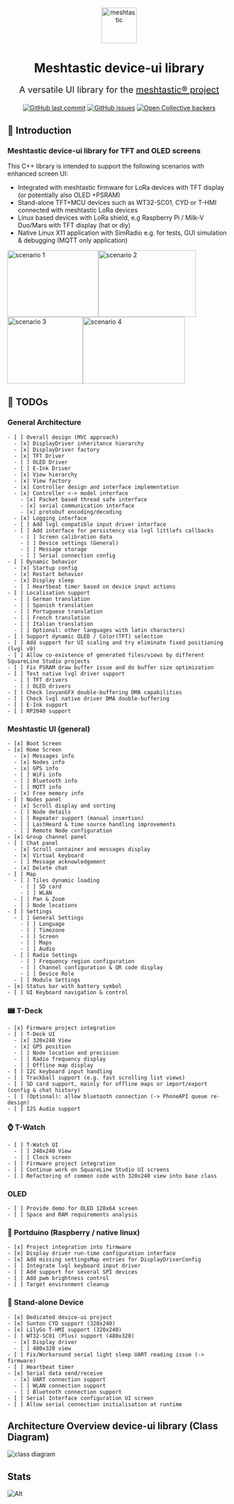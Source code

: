 #

<div align="center">

<img alt="meshtastic" src="https://avatars.githubusercontent.com/u/61627050?s=200&v=4" width="80" height="80">

  <h1 align="center"> Meshtastic device-ui library</h1>
  <p style="font-size:20px;" align="center">A versatile UI library for the <a href="https://meshtastic.org">meshtastic® project</a> </p>
</div>

<!--Project specific badges here-->

<p align="center">
<a href="">
    <img alt="GitHub last commit" src="https://img.shields.io/github/last-commit/meshtastic/device-ui"></a>
    <a href="https://github.com/meshtastic/device-ui/issues">
    <img alt="GitHub issues" src="https://img.shields.io/github/issues/meshtastic/device-ui"></a>
  <a href="https://opencollective.com/meshtastic">
    <img alt="Open Collective backers" src="https://img.shields.io/opencollective/backers/meshtastic?label=support%20meshtastic">
  </a>
</p>
<div style="text-align: center;">

</div>

## :wave: Introduction

### Meshtastic device-ui library for TFT and OLED screens

This C++ library is intended to support the following scenarios with enhanced screen UI:

- Integrated with meshtastic firmware for LoRa devices with TFT display (or potentially also OLED +PSRAM)
- Stand-alone TFT+MCU devices such as WT32-SC01, CYD or T-HMI connected with meshtastic LoRa devices
- Linux based devices with LoRa shield, e.g Raspberry Pi / Milk-V Duo/Mars with TFT display (hat or diy)
- Native Linux X11 application with SimRadio e.g. for tests, GUI simulation & debugging (MQTT only application)

<img src="docs/T-Deck.jpg" alt="scenario 1" width="205" height="150"><img src="docs/CYD.png" alt="scenario 2" width="220" height="150"><img src="docs/Pi400-TFT.jpg" alt="scenario 3" width="170" height="150"><img src="docs/X11.png" alt="scenario 4" width="230" height="150">

## :pencil: TODOs

### General Architecture

    - [ ] Overall design (MVC approach)
      - [x] DisplayDriver inheritance hierarchy
      - [x] DisplayDriver factory
      - [x] TFT Driver
      - [ ] OLED Driver
      - [ ] E-Ink Driver
      - [x] View hierarchy
      - [x] View factory
      - [x] Controller design and interface implementation
      - [x] Controller <-> model interface
        - [x] Packet based thread safe interface
        - [x] serial communication interface
        - [x] protobuf encoding/decoding
      - [x] Logging interface
      - [ ] Add lvgl compatible input driver interface
      - [ ] Add interface for persistency via lvgl littlefs callbacks
        - [ ] Screen calibration data
        - [ ] Device settings (General)
        - [ ] Message storage
        - [ ] Serial connection config
    - [ ] Dynamic behavior
      - [x] Startup config
      - [x] Restart behavior
      - [x] Display sleep
      - [ ] Heartbeat timer based on device input actions
    - [ ] Localisation support
      - [ ] German translation
      - [ ] Spanish translation
      - [ ] Portuguese translation
      - [ ] French translation
      - [ ] Italian translation
      - [ ] Optional: other languages with latin characters)
    - [ ] Support dynamic OLED / Color(TFT) selection
    - [ ] Add support for UI scaling and try eliminate fixed positioning (lvgl v9)
    - [ ] Allow co-existence of generated files/views by different SquareLine Studio projects
    - [ ] Fix PSRAM draw buffer issue and do buffer size optimization
    - [ ] Test native lvgl driver support
      - [ ] TFT drivers
      - [ ] OLED drivers
    - [ ] Check lovyanGFX double-buffering DMA capabilities
    - [ ] Check lvgl native driver DMA double-buffering
    - [ ] E-Ink support
    - [ ] RP2040 support

### Meshtastic UI (general)

    - [x] Boot Screen
    - [x] Home Screen
      - [x] Messages info
      - [x] Nodes info
      - [x] GPS info
      - [ ] WiFi info
      - [ ] Bluetooth info
      - [ ] MQTT info
      - [x] Free memory info
    - [ ] Nodes panel
      - [x] Scroll display and sorting
      - [ ] Node details
      - [ ] Repeater support (manual insertion)
      - [ ] LastHeard & time source handling improvements
      - [ ] Remote Node configuration
    - [x] Group channel panel
    - [ ] Chat panel
      - [x] Scroll container and messages display
      - [x] Virtual keyboard
      - [ ] Message acknowledgement
      - [x] Delete chat
    - [ ] Map
      - [ ] Tiles dynamic loading
        - [ ] SD card
        - [ ] WLAN
      - [ ] Pan & Zoom
      - [ ] Node locations
    - [ ] Settings
      - [ ] General Settings
        - [ ] Language
        - [ ] Timezone
        - [ ] Screen
        - [ ] Maps
        - [ ] Audio
      - [ ] Radio Settings
        - [ ] Frequency region configuration
        - [ ] Channel configuration & QR code display
        - [ ] Device Role
      - [ ] Module Settings
    - [x] Status bar with battery symbol
    - [ ] UI Keyboard navigation & control

### :pager: T-Deck

    - [x] Firmware project integration
    - [ ] T-Deck UI
      - [x] 320x240 View
      - [x] GPS position
      - [ ] Node location and precision
      - [ ] Radio frequency display
      - [ ] Offline map display
    - [ ] I2C keyboard input handling
    - [ ] Trackball support (e.g. fast scrolling list views)
    - [ ] SD card support, mainly for offline maps or import/export (config & chat history)
    - [ ] (Optional): allow bluetooth connection (-> PhoneAPI queue re-design)
    - [ ] I2S Audio support

### :watch: T-Watch

    - [ ] T-Watch UI
      - [ ] 240x240 View
      - [ ] Clock screen
    - [ ] Firmware project integration
    - [ ] Continue work on SquareLine Studio UI screens
    - [ ] Refactoring of common code with 320x240 view into base class

### OLED

    - [ ] Provide demo for OLED 128x64 screen
    - [ ] Space and RAM requirements analysis

### :penguin: Portduino (Raspberry / native linux)

    - [x] Project integration into firmware
    - [x] Display driver run-time configuration interface
    - [x] Add missing settingsMap entries for DisplayDriverConfig
    - [ ] Integrate lvgl keyboard input driver
    - [ ] Add support for several SPI devices
    - [ ] Add pwm brightness control
    - [ ] Target environment cleanup

### :iphone: Stand-alone Device

    - [x] Dedicated device-ui project
    - [x] Sunton CYD support (320x240)
    - [x] LilyGo T-HMI support (320x240)
    - [ ] WT32-SC01 (Plus) support (480x320)
      - [x] Display driver
      - [ ] 480x320 view
    - [ ] Fix/Workaround serial light sleep UART reading issue (-> firmware)
    - [ ] Heartbeat timer
    - [x] Serial data send/receive
      - [x] UART connection support
      - [ ] WLAN connection support
      - [ ] Bluetooth connection support
    - [ ] Serial Interface configuration UI screen
    - [ ] Allow serial connection initialisation at runtime

## Architecture Overview device-ui library (Class Diagram)

<img src="docs/class-diagram.png" alt="class diagram">

## Stats

![Alt](https://repobeats.axiom.co/api/embed/2d7384f6fd2724a3b3b9d320fcd77717d7f92d7e.svg "Repobeats analytics image")
